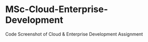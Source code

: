 # MSc-Cloud-Enterprise-Development
Code Screenshot of Cloud &amp; Enterprise Development Assignment
